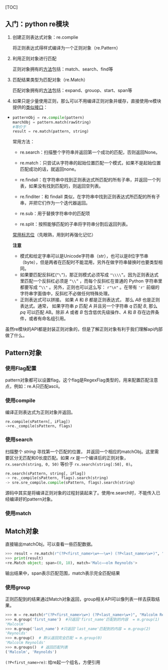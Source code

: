 [TOC]

## 入门：python re模块

1. 创建正则表达式对象：re.complie

   将正则表达式得样式编译为一个正则对象（re.Pattern）

2. 利用正则对象进行匹配

   正则对象拥有的[方法](https://docs.python.org/zh-cn/3.7/library/re.html?highlight=findall#re-objects)包括：match、search、find等

3. 匹配结果类型为匹配对象（re.Match）

   匹配对象拥有的[方法](https://docs.python.org/zh-cn/3.7/library/re.html?highlight=findall#match-objects)包括：expand、grouop、start、span等

4. 如果只是少量使用正则，那么可以不用编译正则对象并缓存，直接使用re模块提供的[类似接口](https://docs.python.org/zh-cn/3.7/library/re.html?highlight=findall#re.search)：

- ```python
  patternObj = re.compile(pattern)
  marchObj = pattern.match(rawString)
  #等价于
  result = re.match(pattern, string)
  ```

  常用方法：

  - re.search：扫描整个字符串并返回第一个成功的匹配，否则返回None。
  - re.match：只尝试从字符串的起始位置匹配一个模式，如果不是起始位置匹配成功的话，就返回none。

  - re.findall：在字符串中找到正则表达式所匹配的所有子串，并返回一个列表，如果没有找到匹配的，则返回空列表。
  - re.finditer：和 findall 类似，在字符串中找到正则表达式所匹配的所有子串，并把它们作为一个迭代器返回。

  

  - re.sub：用于替换字符串中的匹配项
  - re.split：按照能够匹配的子串将字符串分割后返回列表。

  [常用标志位](https://docs.python.org/zh-cn/3.7/library/re.html#re.A)（先眼熟，用到时再强化记忆）

  **注意**

  - 模式和给定字串可以是Unicode字符串（str），也可以是8位字节串（byte），但是两者在匹配时不能混用，另外在做字符串替换时也要类型相同。
  - 如果要匹配反斜杠(`“\”`)，那正则模式必须写成 `"\\\\”`。因为正则表达式里匹配一个反斜杠必须是 `“\\”` ，而每个反斜杠在普通的 Python 字符串里都要写成 `“\\"` 。另外，正则也可以这么写： `r"\n"` 。在带有 `'r'` 前缀的字符串字面值中，反斜杠不必做任何特殊处理。 
  - 正则表达式可以拼接。 如果 *A* 和 *B* 都是正则表达式， 那么 *AB* 也是正则表达式。通常， 如果字符串 *p* 匹配 *A* 并且另一个字符串 *q* 匹配 *B*, 那么 *pq* 可以匹配 AB。除非 *A* 或者 *B* 包含低优先级操作、*A* 和 *B* 存在边界条件，或者有命名组引用。

虽然re模块的API都是封装正则对象的，但是了解正则对象有利于我们理解api内部做了什么。

## Pattern对象

### 使用Flag配置

pattern对象都可以设置flag，这个flag是RegexFlag类型的，用来配置匹配注意点，例如：re.A只匹配ascii。

### 使用compile

编译正则表达式为正则对象并返回。

```
re.compile(sPattern[, iFlag])
->re._compile(sPattern, flags)
```

### 使用search

扫描整个 *string* 寻找第一个匹配的位置， 并返回一个相应的matchObj。这里需要区分无匹配和0长度匹配。如果 *rx* 是一个编译后的正则对象， `rx.search(string, 0, 50)` 等价于 `rx.search(string[:50], 0)`。

```python
re.search(sPattern, string[, iFlag])
-> re._compile(sPattern, flags).search(string)
-> sre.sre_compile.compile(sPattern, flags).search(string)
```

源码中其实是将编译正则对象的过程封装起来了。使用re.search时，不能传入已经编译好的pattern对象。

### 使用match



## Match对象

直接输出matchObj，可以查看一些匹配数据。

```python
>>> result = re.match(r"(?P<first_name>\w+——\w+) (?P<last_name>\w+)", "Malc——olm Reynolds 胡同华人 dwr")
>>> print(result)
<re.Match object; span=(0, 18), match='Malc——olm Reynolds'>
```

输出结果中，span表示匹配范围，match表示完全匹配结果

### 使用group

正则匹配到的结果通过Match对象返回，group相关API可以像列表一样去获取结果。

```python
>>> m = re.match(r"(?P<first_name>\w+) (?P<last_name>\w+)", "Malcolm Reynolds")
>>> m.group('first_name')  #只返回'first_name'匹配到的内容  = m.group(1)
'Malcolm'
>>> m.group('last_name') #只返回'last_name'匹配到的内容 = m.group(2)
'Reynolds'
>>> m.group()  # 默认返回完全匹配 = m.group(0)
'Malcolm Reynolds'
>>> m.groups()  # 返回匹配列表
('Malcolm', 'Reynolds')
```

`(?P<first_name>re)`:  给re起一个组名，方便引用